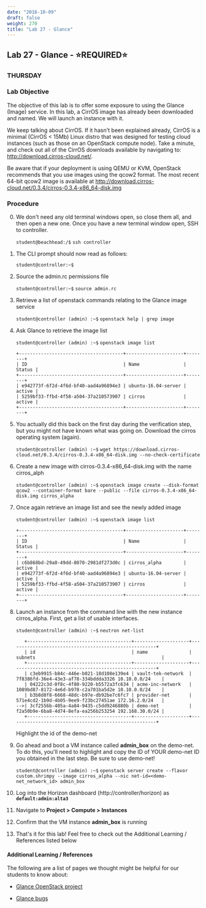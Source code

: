 ```yaml
---
date: "2016-10-09"
draft: false
weight: 270
title: "Lab 27 - Glance"
---
```


## Lab 27 - Glance - &#x2B50;REQUIRED&#x2B50;

### THURSDAY

### Lab Objective

The objective of this lab is to offer some exposure to using the Glance (Image) service. In this lab, a CirrOS image has already been downloaded and named. We will launch an instance with it. 
 
We keep talking about CirrOS. If it hasn't been explained already, CirrOS is a minimal (CirrOS < 15Mb) Linux distro that was designed for testing cloud instances (such as those on an OpenStack compute node). Take a minute, and check out all of the CirrOS downloads available by navigating to: http://download.cirros-cloud.net/.

Be aware that if your deployment is using QEMU or KVM, OpenStack recommends that you use images using the qcow2 format. The most recent 64-bit qcow2 image is available at http://download.cirros-cloud.net/0.3.4/cirros-0.3.4-x86_64-disk.img

### Procedure

0. We don't need any old terminal windows open, so close them all, and then open a new one. Once you have a new terminal window open, SSH to controller. 

    `student@beachhead:/$` `ssh controller`

0. The CLI prompt should now read as follows:

    `student@controller:~$`

0. Source the admin.rc permissions file

    `student@controller:~$` `source admin.rc`

0. Retrieve a list of openstack commands relating to the Glance image service 

    `student@controller (admin) :~$` `openstack help | grep image`

0. Ask Glance to retrieve the image list

    `student@controller (admin) :~$` `openstack image list`

    ```
    +--------------------------------------+---------------------+--------+
    | ID                                   | Name                | Status |
    +--------------------------------------+---------------------+--------+
    | e942773f-6f2d-4f6d-bf40-aad4a96894e3 | ubuntu-16.04-server | active |
    | 5259bf33-ffbd-4f58-a504-37a210573907 | cirros              | active |
    +--------------------------------------+---------------------+--------+
    ```

0. You actually did this back on the first day during the verification step, but you might not have known what was going on. Download the cirros operating system (again).

    `student@controller (admin) :~$` `wget https://download.cirros-cloud.net/0.3.4/cirros-0.3.4-x86_64-disk.img --no-check-certificate`

0. Create a new image with cirros-0.3.4-x86_64-disk.img with the name cirros_alph
	
    `student@controller (admin) :~$` `openstack image create --disk-format qcow2 --container-format bare --public --file cirros-0.3.4-x86_64-disk.img cirros_alpha`
  
0. Once again retrieve an image list and see the newly added image

    `student@controller (admin) :~$` `openstack image list`

    ```
    +--------------------------------------+---------------------+--------+
    | ID                                   | Name                | Status |
    +--------------------------------------+---------------------+--------+
    | c6b868bd-29a0-49dd-8070-2981df273d0c | cirros_alpha        | active |
    | e942773f-6f2d-4f6d-bf40-aad4a96894e3 | ubuntu-16.04-server | active |
    | 5259bf33-ffbd-4f58-a504-37a210573907 | cirros              | active |
    +--------------------------------------+---------------------+--------+
    ```

0. Launch an instance from the command line with the new instance cirros_alpha. First, get a list of usable interfaces.

    `student@controller (admin) :~$` `neutron net-list`

    ```
       +--------------------------------------+--------------------+------------------------------------------------------+
       | id                                   | name               | subnets                                              |
       +--------------------------------------+--------------------+------------------------------------------------------+
       | c3eb9915-b84c-446e-b021-18d108e139e4 | vault-tek-network  | 7f8386fd-36e4-43e3-af78-334bddda3326 10.10.0.0/24    |
       | 04222c3d-0f8c-4f80-9220-b5572a3fc634 | acme-inc-network   | 1089bd87-8172-4e6d-b978-c2a701ba5d2e 10.10.0.0/24    |
       | b3b8d8f8-6668-48dc-b97e-db92be7c6fc7 | provider-net       | 571e4cd2-1b9d-4b05-9ee9-f23bc27451ae 172.16.2.0/24   |
    -->| 3cf2556b-405a-4a84-9435-c5dd9246880b | demo-net           | f2a50b9e-6ba8-4d74-8efa-ea256b253254 192.168.30.0/24 |
       +--------------------------------------+--------------------+------------------------------------------------------+
    ```
    >
    Highlight the id of the demo-net 

0. Go ahead and boot a VM instance called **admin_box** on the demo-net. To do this, you'll need to highlight and copy the ID of YOUR demo-net ID you obtained in the last step. Be sure to use demo-net!

    `student@controller (admin) :~$` `openstack server create --flavor custom.shrimpy --image cirros_alpha --nic net-id=<demo-net_network_id> admin_box`
	
0. Log into the Horizon dashboard (http://controller/horizon) as **`default:admin:alta3`**

0. Navigate to **Project > Compute > Instances**

0. Confirm that the VM instance **admin_box** is running
 
0. That's it for this lab! Feel free to check out the Additional Learning / References listed below

#### Additional Learning / References

The following are a list of pages we thought might be helpful for our students to know about:

* [Glance OpenStack project](https://launchpad.net/glance)

* [Glance bugs](https://bugs.launchpad.net/glance)
